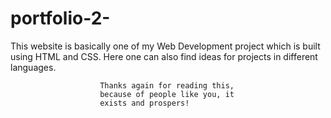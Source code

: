 # portfolio-2-
 This website is basically one of my 
                        Web Development project which is 
                        built using HTML and CSS.
                        Here one can also find ideas for 
                        projects in different languages.

                        Thanks again for reading this, 
                        because of people like you, it 
                        exists and prospers!
